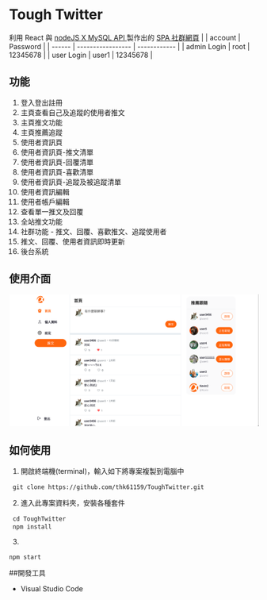# Tough Twitter
利用 React 與 [nodeJS X MySQL API ](https://github.com/sd880428/twitter-api-2020)製作出的 [SPA 社群網頁](https://thk61159.github.io/ToughTwitter/)
|        | account            | Password     |
| ------ | ----------------- | ------------ |
| admin Login  | root  | 12345678     |
| user Login | user1 | 12345678     |

## 功能
1. 登入登出註冊
2. 主頁查看自己及追蹤的使用者推文
3. 主頁推文功能
4. 主頁推薦追蹤
5. 使用者資訊頁
6. 使用者資訊頁-推文清單
7. 使用者資訊頁-回覆清單
8. 使用者資訊頁-喜歡清單
9. 使用者資訊頁-追蹤及被追蹤清單
10. 使用者資訊編輯
11. 使用者帳戶編輯
12. 查看單一推文及回覆
13. 全站推文功能
14. 社群功能 - 推文、回覆、喜歡推文、追蹤使用者
15. 推文、回覆、使用者資訊即時更新
16. 後台系統


## 使用介面
![alt 使用介面圖示](https://github.com/thk61159/ToughTwitter/blob/main/public/homepage.png?raw=true "首頁介面")


## 如何使用
1. 開啟終端機(terminal)，輸入如下將專案複製到電腦中
```shell
 git clone https://github.com/thk61159/ToughTwitter.git
```
2. 進入此專案資料夾，安裝各種套件
```shell
 cd ToughTwitter
 npm install
```
3. 
```shell
npm start
```

##開發工具
* Visual Studio Code 
